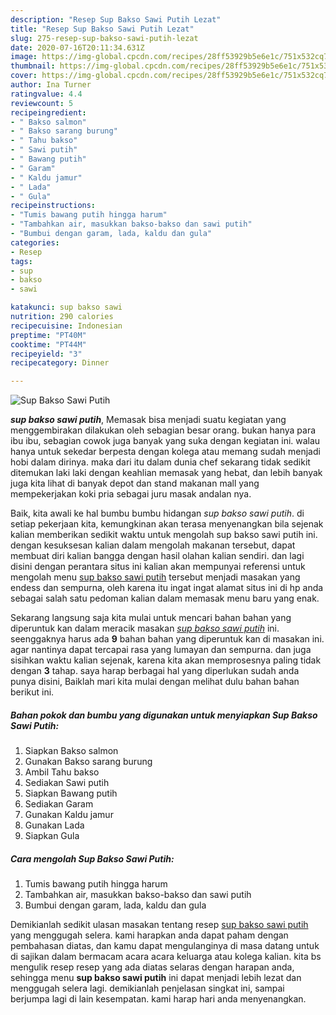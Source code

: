 ```yaml
---
description: "Resep Sup Bakso Sawi Putih Lezat"
title: "Resep Sup Bakso Sawi Putih Lezat"
slug: 275-resep-sup-bakso-sawi-putih-lezat
date: 2020-07-16T20:11:34.631Z
image: https://img-global.cpcdn.com/recipes/28ff53929b5e6e1c/751x532cq70/sup-bakso-sawi-putih-foto-resep-utama.jpg
thumbnail: https://img-global.cpcdn.com/recipes/28ff53929b5e6e1c/751x532cq70/sup-bakso-sawi-putih-foto-resep-utama.jpg
cover: https://img-global.cpcdn.com/recipes/28ff53929b5e6e1c/751x532cq70/sup-bakso-sawi-putih-foto-resep-utama.jpg
author: Ina Turner
ratingvalue: 4.4
reviewcount: 5
recipeingredient:
- " Bakso salmon"
- " Bakso sarang burung"
- " Tahu bakso"
- " Sawi putih"
- " Bawang putih"
- " Garam"
- " Kaldu jamur"
- " Lada"
- " Gula"
recipeinstructions:
- "Tumis bawang putih hingga harum"
- "Tambahkan air, masukkan bakso-bakso dan sawi putih"
- "Bumbui dengan garam, lada, kaldu dan gula"
categories:
- Resep
tags:
- sup
- bakso
- sawi

katakunci: sup bakso sawi 
nutrition: 290 calories
recipecuisine: Indonesian
preptime: "PT40M"
cooktime: "PT44M"
recipeyield: "3"
recipecategory: Dinner

---
```



![Sup Bakso Sawi Putih](https://img-global.cpcdn.com/recipes/28ff53929b5e6e1c/751x532cq70/sup-bakso-sawi-putih-foto-resep-utama.jpg)

<b><i>sup bakso sawi putih</i></b>, Memasak bisa menjadi suatu kegiatan yang menggembirakan dilakukan oleh sebagian besar orang. bukan hanya para ibu ibu, sebagian cowok juga banyak yang suka dengan kegiatan ini. walau hanya untuk sekedar berpesta dengan kolega atau memang sudah menjadi hobi dalam dirinya. maka dari itu dalam dunia chef sekarang tidak sedikit ditemukan laki laki dengan keahlian memasak yang hebat, dan lebih banyak juga kita lihat di banyak depot dan stand makanan mall yang mempekerjakan koki pria sebagai juru masak andalan nya.



Baik, kita awali ke hal bumbu bumbu hidangan <i>sup bakso sawi putih</i>. di setiap pekerjaan kita, kemungkinan akan terasa menyenangkan bila sejenak kalian memberikan sedikit waktu untuk mengolah sup bakso sawi putih ini. dengan kesuksesan kalian dalam mengolah makanan tersebut, dapat membuat diri kalian bangga dengan hasil olahan kalian sendiri. dan lagi disini dengan perantara situs ini kalian akan mempunyai referensi untuk mengolah menu <u>sup bakso sawi putih</u> tersebut menjadi masakan yang endess dan sempurna, oleh karena itu ingat ingat alamat situs ini di hp anda sebagai salah satu pedoman kalian dalam memasak menu baru yang enak.


Sekarang langsung saja kita mulai untuk mencari bahan bahan yang diperuntuk kan dalam meracik masakan <u><i>sup bakso sawi putih</i></u> ini. seenggaknya harus ada <b>9</b> bahan bahan yang diperuntuk kan di masakan ini. agar nantinya dapat tercapai rasa yang lumayan dan sempurna. dan juga sisihkan waktu kalian sejenak, karena kita akan memprosesnya paling tidak dengan <b>3</b> tahap. saya harap berbagai hal yang diperlukan sudah anda punya disini, Baiklah mari kita mulai dengan melihat dulu bahan bahan berikut ini.

<!--inarticleads1-->

##### Bahan pokok dan bumbu yang digunakan untuk menyiapkan Sup Bakso Sawi Putih:

1. Siapkan  Bakso salmon
1. Gunakan  Bakso sarang burung
1. Ambil  Tahu bakso
1. Sediakan  Sawi putih
1. Siapkan  Bawang putih
1. Sediakan  Garam
1. Gunakan  Kaldu jamur
1. Gunakan  Lada
1. Siapkan  Gula




<!--inarticleads2-->

##### Cara mengolah Sup Bakso Sawi Putih:

1. Tumis bawang putih hingga harum
1. Tambahkan air, masukkan bakso-bakso dan sawi putih
1. Bumbui dengan garam, lada, kaldu dan gula




Demikianlah sedikit ulasan masakan tentang resep <u>sup bakso sawi putih</u> yang menggugah selera. kami harapkan anda dapat paham dengan pembahasan diatas, dan kamu dapat mengulanginya di masa datang untuk di sajikan dalam bermacam acara acara keluarga atau kolega kalian. kita bs mengulik resep resep yang ada diatas selaras dengan harapan anda, sehingga menu <b>sup bakso sawi putih</b> ini dapat menjadi lebih lezat dan menggugah selera lagi. demikianlah penjelasan singkat ini, sampai berjumpa lagi di lain kesempatan. kami harap hari anda menyenangkan.
